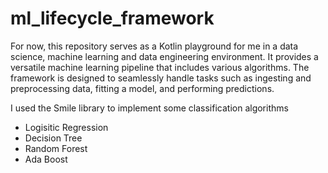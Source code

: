# ml_lifecycle_framework

For now, this repository serves as a Kotlin playground for me in a data science, machine learning and data engineering environment.
It provides a versatile machine learning pipeline that includes various algorithms. The framework is designed to seamlessly handle
tasks such as ingesting and preprocessing data, fitting a model, and performing predictions.

I used the Smile library to implement some classification algorithms
- Logisitic Regression
- Decision Tree
- Random Forest
- Ada Boost
